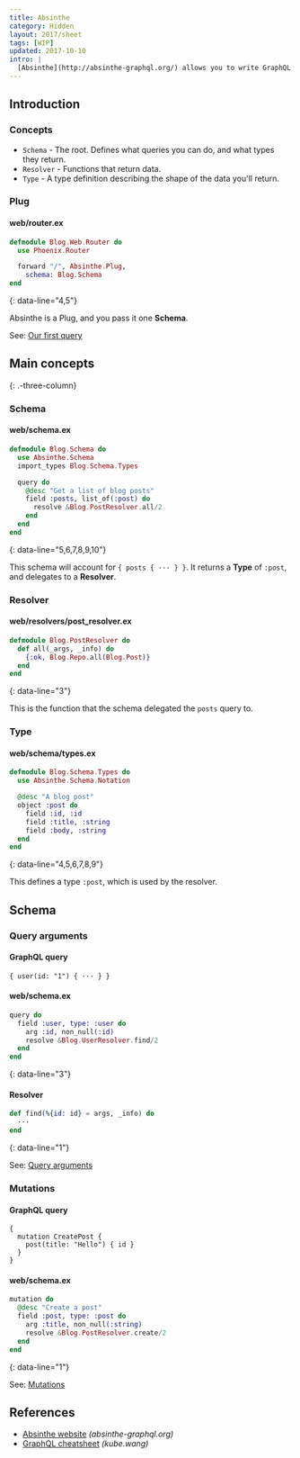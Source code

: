 ```yaml
---
title: Absinthe
category: Hidden
layout: 2017/sheet
tags: [WIP]
updated: 2017-10-10
intro: |
  [Absinthe](http://absinthe-graphql.org/) allows you to write GraphQL servers in Elixir.
---
```


## Introduction

### Concepts

- `Schema` - The root. Defines what queries you can do, and what types they return.
- `Resolver` - Functions that return data.
- `Type` - A type definition describing the shape of the data you'll return.

### Plug

#### web/router.ex

```elixir
defmodule Blog.Web.Router do
  use Phoenix.Router

  forward "/", Absinthe.Plug,
    schema: Blog.Schema
end
```
{: data-line="4,5"}

Absinthe is a Plug, and you pass it one **Schema**.

See: [Our first query](http://absinthe-graphql.org/tutorial/our-first-query/)

## Main concepts
{: .-three-column}

### Schema

#### web/schema.ex

```elixir
defmodule Blog.Schema do
  use Absinthe.Schema
  import_types Blog.Schema.Types

  query do
    @desc "Get a list of blog posts"
    field :posts, list_of(:post) do
      resolve &Blog.PostResolver.all/2
    end
  end
end
```
{: data-line="5,6,7,8,9,10"}

This schema will account for `{ posts { ··· } }`. It returns a **Type** of `:post`, and delegates to a **Resolver**.

### Resolver

#### web/resolvers/post_resolver.ex

```elixir
defmodule Blog.PostResolver do
  def all(_args, _info) do
    {:ok, Blog.Repo.all(Blog.Post)}
  end
end
```
{: data-line="3"}

This is the function that the schema delegated the `posts` query to.

### Type

#### web/schema/types.ex

```elixir
defmodule Blog.Schema.Types do
  use Absinthe.Schema.Notation

  @desc "A blog post"
  object :post do
    field :id, :id
    field :title, :string
    field :body, :string
  end
end
```
{: data-line="4,5,6,7,8,9"}

This defines a type `:post`, which is used by the resolver.

## Schema

### Query arguments

#### GraphQL query

```
{ user(id: "1") { ··· } }
```

#### web/schema.ex

```elixir
query do
  field :user, type: :user do
    arg :id, non_null(:id)
    resolve &Blog.UserResolver.find/2
  end
end
```
{: data-line="3"}

#### Resolver

```elixir
def find(%{id: id} = args, _info) do
  ···
end
```
{: data-line="1"}

See: [Query arguments](http://absinthe-graphql.org/tutorial/query-arguments/)

### Mutations

#### GraphQL query

```
{
  mutation CreatePost {
    post(title: "Hello") { id }
  }
}
```

#### web/schema.ex

```elixir
mutation do
  @desc "Create a post"
  field :post, type: :post do
    arg :title, non_null(:string)
    resolve &Blog.PostResolver.create/2
  end
end
```
{: data-line="1"}

See: [Mutations](http://absinthe-graphql.org/tutorial/mutations/)

## References

  - [Absinthe website](http://absinthe-graphql.org/) _(absinthe-graphql.org)_
  - [GraphQL cheatsheet](./graphql) _(kube.wang)_
